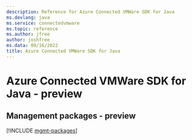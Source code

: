 ```yaml
---
description: Reference for Azure Connected VMWare SDK for Java
ms.devlang: java
ms.service: connectedvmware
ms.topic: reference
ms.author: jfree
author: joshfree
ms.data: 09/16/2022
title: Azure Connected VMWare SDK for Java
---
```

# Azure Connected VMWare SDK for Java - preview

## Management packages - preview
[!INCLUDE [mgmt-packages](connected-vmware-mgmt-index.md)]